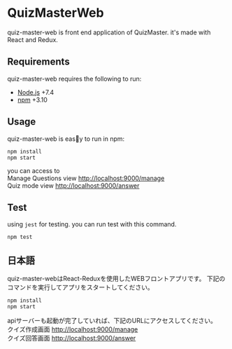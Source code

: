 # QuizMasterWeb

quiz-master-web is front end application of QuizMaster.
it's made with React and Redux.

## Requirements

quiz-master-web requires the following to run:

  * [Node.js](https://github.com/nodejs/node) +7.4
  * [npm](https://github.com/npm/npm) +3.10

## Usage
quiz-master-web is easy to run in npm:

```
npm install
npm start
```

you can access to  
Manage Questions view [http://localhost:9000/manage](http://localhost:9000/manage)  
Quiz mode view [http://localhost:9000/answer](http://localhost:9000/answer)

## Test
using `jest` for testing.
you can run test with this command.
```
npm test
```

## 日本語
quiz-master-webはReact-Reduxを使用したWEBフロントアプリです。
下記のコマンドを実行してアプリをスタートしてください。
```
npm install
npm start
```

apiサーバーも起動が完了していれば、下記のURLにアクセスしてください。  
クイズ作成画面 [http://localhost:9000/manage](http://localhost:9000/manage)  
クイズ回答画面 [http://localhost:9000/answer](http://localhost:9000/answer)
